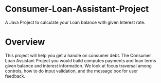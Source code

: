 # Consumer-Loan-Assistant-Project
A Java Project to calculate your Loan balance with given Interest rate.


 
# Overview
 This project will help you get a handle on consumer debt. The Consumer Loan Assistant Project you would build computes payments and loan terms given balance and interest information. We look at focus traversal among controls, how to do input validation, and the message box for user feedback.

